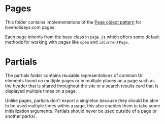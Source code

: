 # Pages

This folder contains implementations of the [Page object pattern](http://webdriver.io/guide/testrunner/pageobjects.html) for loveholidays.com pages.

Each page inherits from the base class in `page.js` which offers some default methods for working with pages like `open` and `isCurrentPage`.

# Partials
The partials folder contains reusable representations of common UI elements found on multiple pages or in multiple places on a page such as the header that is shared throughout the site or a search results card that is displayed multiple times on a page.

Unlike pages, partials don't export a singleton because they should be able to be used multiple times within a page, this also enables them to take some initialization arguments. Partials should never be used outside of a page or another partial .
